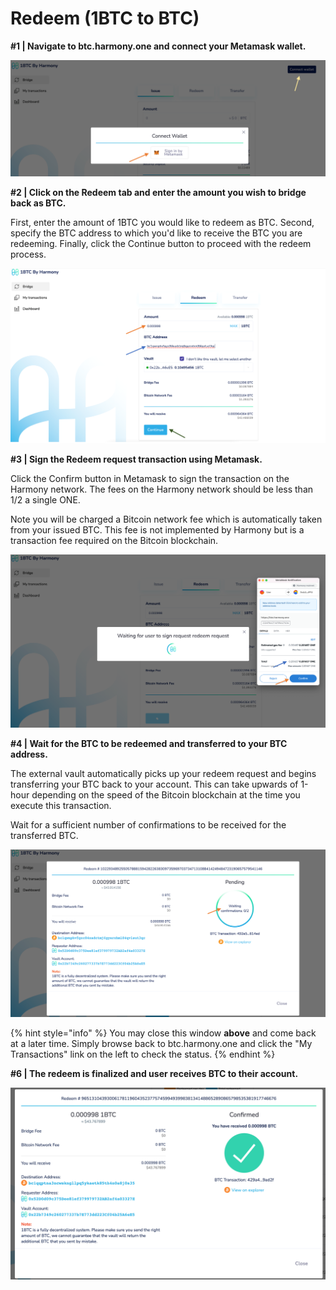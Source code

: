 # Redeem (1BTC to BTC)

**#1 | Navigate to btc.harmony.one and connect your Metamask wallet.**

![](<../../../../../.gitbook/assets/image (287) (1).png>)

**#2 | Click on the Redeem tab and enter the amount you wish to bridge back as BTC.**

First, enter the amount of 1BTC you would like to redeem as BTC. Second, specify the BTC address to which you'd like to receive the BTC you are redeeming. Finally, click the Continue button to proceed with the redeem process.

![](<../../../../../.gitbook/assets/image (292) (1) (1).png>)

**#3 | Sign the Redeem request transaction using Metamask.**

Click the Confirm button in Metamask to sign the transaction on the Harmony network. The fees on the Harmony network should be less than 1/2 a single ONE.&#x20;

Note you will be charged a Bitcoin network fee which is automatically taken from your issued BTC. This fee is not implemented by Harmony but is a transaction fee required on the Bitcoin blockchain.

![](<../../../../../.gitbook/assets/image (299) (1) (1).png>)

**#4 | Wait for the BTC to be redeemed and transferred to your BTC address.**

The external vault automatically picks up your redeem request and begins transferring your BTC back to your account. This can take upwards of 1-hour depending on the speed of the Bitcoin blockchain at the time you execute this transaction.

Wait for a sufficient number of confirmations to be received for the transferred BTC.

![](<../../../../../.gitbook/assets/image (298) (1) (1).png>)

{% hint style="info" %}
You may close this window **above** and come back at a later time. Simply browse back to btc.harmony.one and click the "My Transactions" link on the left to check the status.
{% endhint %}

**#6 | The redeem is finalized and user receives BTC to their account.**

![](../../../../../.gitbook/assets/4-received-btc-confirmed.png)

